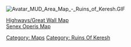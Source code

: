 ![](Avatar_MUD_Area_Map_-_Ruins_of_Keresh.GIF "Avatar_MUD_Area_Map_-_Ruins_of_Keresh.GIF")

[Highways/Great Wall Map](Highways/Great_Wall_Map "wikilink")  
[Senex Operis Map](Senex_Operis_Map "wikilink")  

[Category: Maps](Category:_Maps "wikilink") [Category: Ruins Of
Keresh](Category:_Ruins_Of_Keresh "wikilink")
